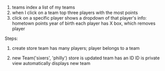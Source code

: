 1. teams index
  a list of my teams
2. when I click on a team
  top three players with the most points
3. click on a specific player
  shows a dropdown of that player's info:
    hometown
    points
    year of birth
    each player has X box, which removes player

Steps:
  1.  create store
    team has many players; player belongs to a team

  2. new Team('sixers', 'philly')
    store is updated
    team has an ID
    ID is private
    view automatically displays new team
